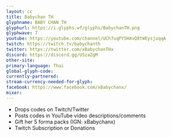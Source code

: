 ```yaml
---
layout: cc
title: Babychan TH
glyphname: BABY CHAN TH
glyphurl: https://i.glyphs.wf/glyphs/BabychanTH.png
glyphwave: 7
youtube: https://youtube.com/channel/UCh7uqPY5HmvQ8tWEysjuqqA
twitch: https://twitch.tv/babychanth
twitter: https://twitter.com/xBabychanTHx
discord: https://discord.gg/USzaZgM
other-site: 
primary-language: Thai
global-glyph-code: 
currently-partnered: 
stream-currency-needed-for-glyph: 
facebook: https://www.facebook.com/xBabychanx/
mixer: 
---
```

* Drops codes on Twitch/Twitter
* Posts codes in YouTube video descriptions/comments
* Gift her 5 forma packs (IGN: xBabychanx)
* Twitch Subscription or Donations
